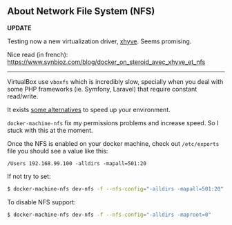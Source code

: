## About Network File System (NFS)

**UPDATE**

Testing now a new virtualization driver, [xhyve](https://github.com/mist64/xhyve). Seems promising.

Nice read (in french): https://www.synbioz.com/blog/docker_on_steroid_avec_xhyve_et_nfs

---

VirtualBox use `vboxfs` which is incredibly slow, specially when you deal with some PHP frameworks (ie. Symfony, Laravel) that require constant read/write. 

It exists [some alternatives](https://github.com/brikis98/docker-osx-dev#alternatives) to speed up your environment.

`docker-machine-nfs` fix my permissions problems and increase speed. So I stuck with this at the moment.

Once the NFS is enabled on your docker machine, check out `/etc/exports` file you should see a value like this:

```
/Users 192.168.99.100 -alldirs -mapall=501:20
```

If not try to set:

```sh
$ docker-machine-nfs dev-nfs -f --nfs-config="-alldirs -mapall=501:20"
```

To disable NFS support:

```sh
$ docker-machine-nfs dev-nfs -f --nfs-config="-alldirs -maproot=0"
```
